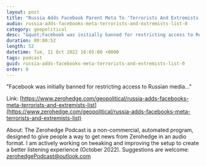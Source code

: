 ```yaml
---
layout: post
title: "Russia Adds Facebook Parent Meta To 'Terrorists And Extremists' List"
audio: russia-adds-facebooks-meta-terrorists-and-extremists-list-0
category: geopolitical
desc: "&quot;Facebook was initially banned for restricting access to Russian media...&quot;"
duration: 00:00:52
length: 52
datetime: Tue, 11 Oct 2022 16:05:00 +0000
tags: podcast
guid: russia-adds-facebooks-meta-terrorists-and-extremists-list-0
order: 0
---
```

&quot;Facebook was initially banned for restricting access to Russian media...&quot;

Link: [https://www.zerohedge.com/geopolitical/russia-adds-facebooks-meta-terrorists-and-extremists-list](https://www.zerohedge.com/geopolitical/russia-adds-facebooks-meta-terrorists-and-extremists-list)

About: The Zerohedge Podcast is a non-commercial, automated program, designed to give people a way to get news from Zerohedge in an audio format.  I am actively working on tweaking and improving the setup to create a better listening experience (October 2022).  Suggestions are welcome: [zerohedgePodcast@outlook.com](mailto:zerohedgePodcast@outlook.com)